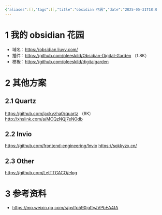 ```yaml
---
{"aliases":[],"tags":[],"title":"obsidian 花园","date":"2025-05-31T18:09:37+08:00","date_modify":"2025-06-07T22:29:47+08:00","dg-publish":true,"permalink":"/__Publish__/01_技术/obsidian 花园/","dgPassFrontmatter":true,"created":"2025-05-31T18:09:37+08:00","updated":"2025-06-07T22:29:47+08:00"}
---
```



# 1 我的 obsidian 花园

- 域名：<https://obsidian.liuvv.com/>
- 插件：<https://github.com/oleeskild/Obsidian-Digital-Garden> （1.8K）
- 模板：<https://github.com/oleeskild/digitalgarden>

# 2 其他方案

## 2.1 Quartz

<https://github.com/jackyzha0/quartz> （9K）
<http://xhslink.com/a/MCQzNQj7eNOdb>

## 2.2 Invio

<https://github.com/frontend-engineering/Invio>
<https://sqkkyzx.cn/>

## 2.3 Other

<https://github.com/LetTTGACO/elog>

# 3 参考资料

- <https://mp.weixin.qq.com/s/pvlfp59XjqftyJVPbEA4tA>
